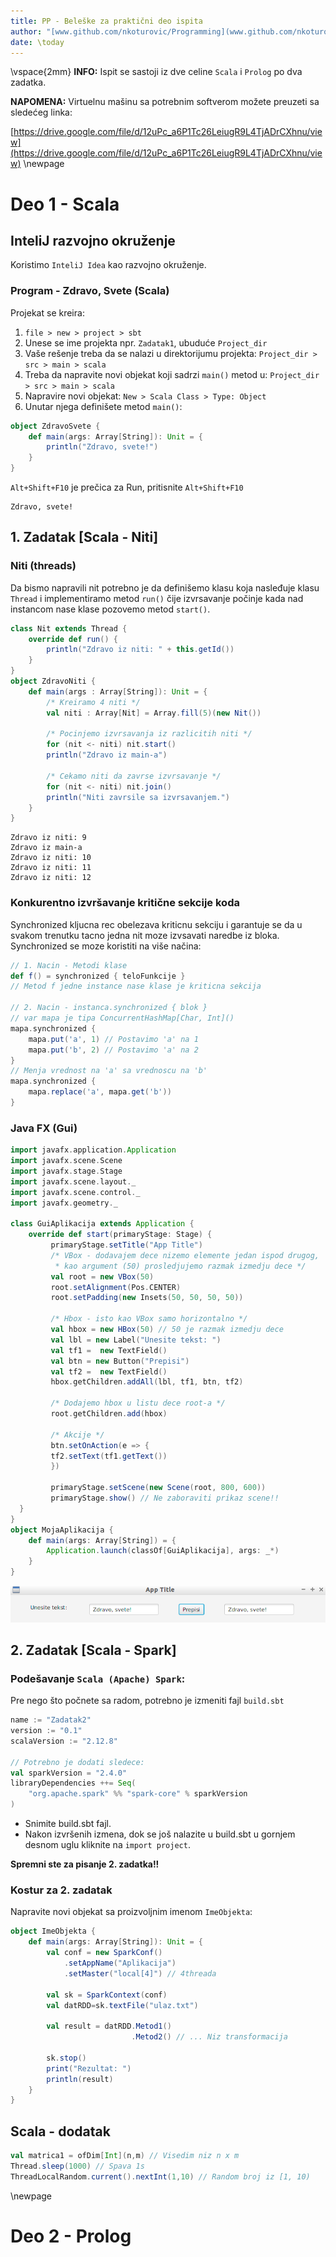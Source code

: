 ```yaml
---
title: PP - Beleške za praktični deo ispita
author: "[www.github.com/nkoturovic/Programming](www.github.com/nkoturovic/Programming)"
date: \today
---
```

\vspace{2mm}
**INFO:** Ispit se sastoji iz dve celine `Scala` i `Prolog` po dva zadatka.


**NAPOMENA:** Virtuelnu mašinu sa potrebnim softverom možete preuzeti sa sledećeg linka:

 [https://drive.google.com/file/d/12uPc_a6P1Tc26LeiugR9L4TjADrCXhnu/view](https://drive.google.com/file/d/12uPc_a6P1Tc26LeiugR9L4TjADrCXhnu/view)
\newpage

# Deo 1 - Scala
## InteliJ razvojno okruženje
Koristimo `InteliJ Idea` kao razvojno okruženje.

### Program - Zdravo, Svete (Scala)
Projekat se kreira:

1. `file > new > project > sbt`
2. Unese se ime projekta npr. `Zadatak1`, ubuduće `Project_dir`
3. Vaše rešenje treba da se nalazi u direktorijumu projekta: `Project_dir > src > main > scala`
5. Treba da napravite novi objekat koji sadrzi `main()` metod u: `Project_dir > src > main > scala`
6. Napravire novi objekat: `New > Scala Class > Type: Object`
7. Unutar njega definišete metod `main()`:

```{.scala caption="Zdravo, svete!"}
object ZdravoSvete {
    def main(args: Array[String]): Unit = {
        println("Zdravo, svete!")
    }
}
```
`Alt+Shift+F10` je prečica za Run, pritisnite `Alt+Shift+F10`
```
Zdravo, svete!
```

## 1. Zadatak [Scala - Niti]
### Niti (threads)
Da bismo napravili nit potrebno je da definišemo klasu koja nasleđuje klasu `Thread` i implementiramo metod `run()` čije izvrsavanje počinje kada nad instancom nase klase pozovemo metod `start()`.

```{.scala caption="Niti"}
class Nit extends Thread {
    override def run() {
        println("Zdravo iz niti: " + this.getId())
    }
}
object ZdravoNiti {
    def main(args : Array[String]): Unit = {
        /* Kreiramo 4 niti */
        val niti : Array[Nit] = Array.fill(5)(new Nit())

        /* Pocinjemo izvrsavanja iz razlicitih niti */
        for (nit <- niti) nit.start()
        println("Zdravo iz main-a")

        /* Cekamo niti da zavrse izvrsavanje */
        for (nit <- niti) nit.join()
        println("Niti zavrsile sa izvrsavanjem.")
    }
}
```
```
Zdravo iz niti: 9
Zdravo iz main-a
Zdravo iz niti: 10
Zdravo iz niti: 11
Zdravo iz niti: 12
```

### Konkurentno izvršavanje kritične sekcije koda

Synchronized kljucna rec obelezava kriticnu sekciju
i garantuje se da u svakom trenutku tacno jedna nit moze izvsavati naredbe iz bloka.
Synchronized se moze koristiti na više načina:
```{.scala caption="Synchronized"}
// 1. Nacin - Metodi klase
def f() = synchronized { teloFunkcije }
// Metod f jedne instance nase klase je kriticna sekcija

// 2. Nacin - instanca.synchronized { blok }
// var mapa je tipa ConcurrentHashMap[Char, Int]()
mapa.synchronized {
    mapa.put('a', 1) // Postavimo 'a' na 1 
    mapa.put('b', 2) // Postavimo 'a' na 2 
}
// Menja vrednost na 'a' sa vrednoscu na 'b'
mapa.synchronized {
    mapa.replace('a', mapa.get('b'))
}

```

### Java FX (Gui)

```{.scala caption="Gui aplikacija koja prepisuje iz jednog TextField elementa u drugi" label="lst:jfxprepis"}
import javafx.application.Application
import javafx.scene.Scene
import javafx.stage.Stage
import javafx.scene.layout._
import javafx.scene.control._
import javafx.geometry._

class GuiAplikacija extends Application {
    override def start(primaryStage: Stage) {
         primaryStage.setTitle("App Title")
         /* VBox - dodavajem dece nizemo elemente jedan ispod drugog,
          * kao argument (50) prosledjujemo razmak izmedju dece */
         val root = new VBox(50)
         root.setAlignment(Pos.CENTER)
         root.setPadding(new Insets(50, 50, 50, 50))

         /* Hbox - isto kao VBox samo horizontalno */
         val hbox = new HBox(50) // 50 je razmak izmedju dece
         val lbl = new Label("Unesite tekst: ")
         val tf1 =  new TextField()
         val btn = new Button("Prepisi")
         val tf2 =  new TextField()
         hbox.getChildren.addAll(lbl, tf1, btn, tf2)

         /* Dodajemo hbox u listu dece root-a */ 
         root.getChildren.add(hbox)

         /* Akcije */
         btn.setOnAction(e => {
         tf2.setText(tf1.getText())
         })

         primaryStage.setScene(new Scene(root, 800, 600))
         primaryStage.show() // Ne zaboraviti prikaz scene!!
  }
}
object MojaAplikacija {
    def main(args: Array[String]) = {
        Application.launch(classOf[GuiAplikacija], args: _*)
    }
}
```
![Izgled aplikacije iz programa \ref{lst:jfxprepis}](jfx-copy.png)


## 2. Zadatak [Scala - Spark]
### Podešavanje `Scala (Apache) Spark`:
Pre nego što počnete sa radom, potrebno je izmeniti fajl `build.sbt`
```scala
name := "Zadatak2"
version := "0.1"
scalaVersion := "2.12.8"

// Potrebno je dodati sledece:
val sparkVersion = "2.4.0"
libraryDependencies ++= Seq(
    "org.apache.spark" %% "spark-core" % sparkVersion
)
```
* Snimite build.sbt fajl.
* Nakon izvršenih izmena, dok se još nalazite u build.sbt u gornjem desnom uglu kliknite na `import project`. 

**Spremni ste za pisanje 2. zadatka!!**

### Kostur za 2. zadatak

Napravite novi objekat sa proizvoljnim imenom `ImeObjekta`:
```{.scala caption="Scala Spark"}
object ImeObjekta {
    def main(args: Array[String]): Unit = {
        val conf = new SparkConf()
            .setAppName("Aplikacija")
            .setMaster("local[4]") // 4threada

        val sk = SparkContext(conf)
        val datRDD=sk.textFile("ulaz.txt")

        val result = datRDD.Metod1()
                           .Metod2() // ... Niz transformacija

        sk.stop()
        print("Rezultat: ")
        println(result)
    }
}
```

## Scala - dodatak
```{.scala caption="Razni primeri" label="lst:razni"}
val matrica1 = ofDim[Int](n,m) // Visedim niz n x m
Thread.sleep(1000) // Spava 1s
ThreadLocalRandom.current().nextInt(1,10) // Random broj iz [1, 10) 
```
\newpage

# Deo 2 - Prolog
